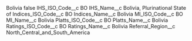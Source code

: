 <?xml version="1.0" encoding="UTF-8"?>
<CustomMetadata xmlns="http://soap.sforce.com/2006/04/metadata" xmlns:xsi="http://www.w3.org/2001/XMLSchema-instance" xmlns:xsd="http://www.w3.org/2001/XMLSchema">
    <label>Bolivia</label>
    <protected>false</protected>
    <values>
        <field>IHS_ISO_Code__c</field>
        <value xsi:type="xsd:string">BO</value>
    </values>
    <values>
        <field>IHS_Name__c</field>
        <value xsi:type="xsd:string">Bolivia, Plurinational State of</value>
    </values>
    <values>
        <field>Indices_ISO_Code__c</field>
        <value xsi:type="xsd:string">BO</value>
    </values>
    <values>
        <field>Indices_Name__c</field>
        <value xsi:type="xsd:string">Bolivia</value>
    </values>
    <values>
        <field>MI_ISO_Code__c</field>
        <value xsi:type="xsd:string">BO</value>
    </values>
    <values>
        <field>MI_Name__c</field>
        <value xsi:type="xsd:string">Bolivia</value>
    </values>
    <values>
        <field>Platts_ISO_Code__c</field>
        <value xsi:type="xsd:string">BO</value>
    </values>
    <values>
        <field>Platts_Name__c</field>
        <value xsi:type="xsd:string">Bolivia</value>
    </values>
    <values>
        <field>Ratings_ISO_Code__c</field>
        <value xsi:type="xsd:string">BO</value>
    </values>
    <values>
        <field>Ratings_Name__c</field>
        <value xsi:type="xsd:string">Bolivia</value>
    </values>
    <values>
        <field>Referral_Region__c</field>
        <value xsi:type="xsd:string">North_Central_and_South_America</value>
    </values>
</CustomMetadata>
